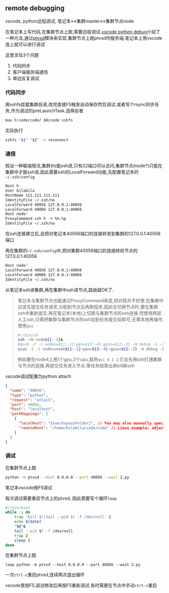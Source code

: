 ## remote debugging

vscode, python远程调试, 笔记本<->集群master<->集群节点node

在笔记本上写代码,在集群节点上跑,需要远程调试.[vscode python debug](https://code.visualstudio.com/docs/python/debugging)介绍了一种方法,通过[ptvsd](https://github.com/Microsoft/ptvsd)模块来实现.集群节点上跑ptvsd作服务端,笔记本上用vscode连上就可以进行调试

这里涉及3个问题
1. 代码同步
2. 客户端服务端通信
3. 单边反复调试

### 代码同步
用sshfs挂载集群目录,改完直接F5触发自动保存然后调试.或者写个rsync同步任务,作为调试的preLaunchTask.选择前者
```sh
mou h:code/code/ $H/code sshfs
```
实际执行
```sh
sshfs "$1" "$2" -o reconnect
```

### 通信
假设一种极端情况,集群(h)能ssh进,只有22端口可以访问,集群节点(node?)只能在集群中才能ssh进,因此需要ssh的LocalForward功能,先配置笔记本的`~/.ssh/config`
```sh
Host h
User bilabila
HostName 111.111.111.111
IdentityFile ~/.ssh/no
LocalForward 40056 127.0.0.1:40056
LocalForward 40066 127.0.0.1:40066
Host node?
ProxyCommand ssh h -W %h:%p
IdentityFile ~/.ssh/no
```
在ssh连接建立后,会把对笔记本40056端口的连接转发到集群的127.0.0.1:40056端口

再在集群的`~/.ssh/config`中,把对集群40056端口的连接转给节点的127.0.0.1:40056
```sh
Host node?
LocalForward 40056 127.0.0.1:40056
LocalForward 40066 127.0.0.1:40066
IdentityFile ~/.ssh/no
```

从笔记本ssh进集群,再在集群中ssh进节点,路由就OK了.

> 笔记本与集群节点也能通过ProxyCommand来连,但对我并不好使.在集群中应该先提交任务请求,分配到节点后再跑程序,因此在切换节点时,要在集群ssh中重新提交,再在笔记本(本地)上切换与集群节点的ssh连接.而使用两层人工ssh,只需把集群与集群节点的ssh加到任务提交前即可,无需本地再操作,使用`qsi`
>  ```sh
>  #!/bin/sh
>  ssh -nN node${1:-1}&
>  #qsub -I -l nodes=${1:-1}:ppn=${3:-4}:gpus=${2:-2} -N debug -S ~/.linuxbrew/bin/fish -X -d .;kill $!
>  qsub -I -l nodes=node${1:-1}:ppn=${3:-4}:gpus=${2:-2} -N debug -S ~/.linuxbrew/bin/fish -d .;kill $!
>  ```
> 例如要在node4上用1个gpu,2个cpu,就用`qsi 4 1 2`,它会先用ssh打通集群与节点的连接,再提交任务进入节点,等任务结束出来kill掉ssh


vscode调试配置为python attach
```json
{
  "name": "40056",
  "type": "python",
  "request": "attach",
  "port": 40056,
  "host": "localhost",
  "pathMappings": [
    {
      "localRoot": "${workspaceFolder}", // You may also manually specify the directory containing your source code.
      "remoteRoot": "/home/bilabila/code/code" // Linux example; adjust as necessary for your OS and situation.
    }
  ]
}
```

### 调试

在集群节点上跑
```sh
python -m ptvsd --host 0.0.0.0 --port 40056 --wait 2.py
```
笔记本vscode按F5调试

每次调试需要重启节点上的ptvsd, 因此需要写个循环`loop`

```sh
#!/bin/bash
while :; do
    trap 'kill $!;tail --pid $! -f /dev/null' 2
    echo $(date)
    "$@"&
    tail --pid $! -f /dev/null
    trap 2
    sleep 1
done
```

在集群节点上跑
```
loop python -m ptvsd --host 0.0.0.0 --port 40056 --wait 2.py
```
一次`ctrl-c`重启ptvsd,连续两次退出循环

vscode里按F5,调试修改后再按F5重新调试.有时需要在节点中手动`ctrl-c`重启